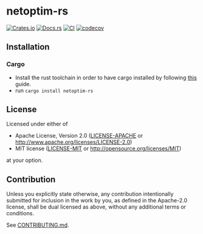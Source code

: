 # netoptim-rs

[![Crates.io](https://img.shields.io/crates/v/netoptim-rs.svg)](https://crates.io/crates/netoptim-rs)
[![Docs.rs](https://docs.rs/netoptim-rs/badge.svg)](https://docs.rs/netoptim-rs)
[![CI](https://github.com/luk036/netoptim-rs/workflows/CI/badge.svg)](https://github.com/luk036/netoptim-rs/actions)
[![codecov](https://codecov.io/gh/luk036/netoptim-rs/branch/main/graph/badge.svg?token=bamdGjpTmm)](https://codecov.io/gh/luk036/netoptim-rs)

## Installation

### Cargo

* Install the rust toolchain in order to have cargo installed by following
  [this](https://www.rust-lang.org/tools/install) guide.
* run `cargo install netoptim-rs`

## License

Licensed under either of

 * Apache License, Version 2.0
   ([LICENSE-APACHE](LICENSE-APACHE) or http://www.apache.org/licenses/LICENSE-2.0)
 * MIT license
   ([LICENSE-MIT](LICENSE-MIT) or http://opensource.org/licenses/MIT)

at your option.

## Contribution

Unless you explicitly state otherwise, any contribution intentionally submitted
for inclusion in the work by you, as defined in the Apache-2.0 license, shall be
dual licensed as above, without any additional terms or conditions.

See [CONTRIBUTING.md](CONTRIBUTING.md).
